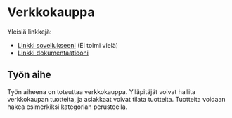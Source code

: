 # Verkkokauppa

Yleisiä linkkejä:

* [Linkki sovellukseeni](http://hanninev.users.cs.helsinki.fi/kauppa/) (Ei toimi vielä)
* [Linkki dokumentaatiooni](https://github.com/hanninev/Verkkokauppa/blob/master/doc/dokumentaatio.pdf)

## Työn aihe

Työn aiheena on toteuttaa verkkokauppa. Ylläpitäjät voivat hallita verkkokaupan tuotteita, ja asiakkaat voivat tilata tuotteita. Tuotteita voidaan hakea esimerkiksi kategorian perusteella.
